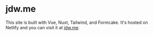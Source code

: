 # jdw.me

This site is built with Vue, Nuxt, Tailwind, and Formcake. It's hosted on Netlify and you can visit it at [jdw.me](https://jdw.me).